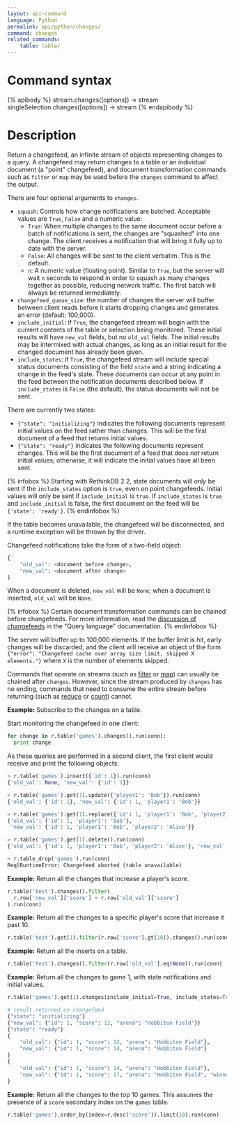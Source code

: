 ```yaml
---
layout: api-command
language: Python
permalink: api/python/changes/
command: changes
related_commands:
    table: table/
---
```


# Command syntax #

{% apibody %}
stream.changes([options]) &rarr; stream
singleSelection.changes([options]) &rarr; stream
{% endapibody %}

# Description #

Return a changefeed, an infinite stream of objects representing changes to a query. A changefeed may return changes to a table or an individual document (a "point" changefeed), and document transformation commands such as `filter` or `map` may be used before the `changes` command to affect the output.

There are four optional arguments to `changes`.

* `squash`: Controls how change notifications are batched. Acceptable values are `True`, `False` and a numeric value:
    * `True`: When multiple changes to the same document occur before a batch of notifications is sent, the changes are "squashed" into one change. The client receives a notification that will bring it fully up to date with the server.
    * `False`: All changes will be sent to the client verbatim. This is the default.
    * `n`: A numeric value (floating point). Similar to `True`, but the server will wait `n` seconds to respond in order to squash as many changes together as possible, reducing network traffic. The first batch will always be returned immediately.
* `changefeed_queue_size`: the number of changes the server will buffer between client reads before it starts dropping changes and generates an error (default: 100,000).
* `include_initial`: if `True`, the changefeed stream will begin with the current contents of the table or selection being monitored. These initial results will have `new_val` fields, but no `old_val` fields. The initial results may be intermixed with actual changes, as long as an initial result for the changed document has already been given.
* `include_states`: if `True`, the changefeed stream will include special status documents consisting of the field `state` and a string indicating a change in the feed's state. These documents can occur at any point in the feed between the notification documents described below. If `include_states` is `False` (the default), the status documents will not be sent.

There are currently two states:

* `{"state": "initializing"}` indicates the following documents represent initial values on the feed rather than changes. This will be the first document of a feed that returns initial values.
* `{"state": "ready"}` indicates the following documents represent changes. This will be the first document of a feed that does *not* return initial values; otherwise, it will indicate the initial values have all been sent.

{% infobox %}
Starting with RethinkDB 2.2, state documents will *only* be sent if the `include_states` option is `true`, even on point changefeeds. Initial values will only be sent if `include_initial` is `true`. If `include_states` is `true` and `include_initial` is false, the first document on the feed will be `{'state': 'ready'}`.
{% endinfobox %}

If the table becomes unavailable, the changefeed will be disconnected, and a runtime exception will be thrown by the driver.

Changefeed notifications take the form of a two-field object:

```py
{
    "old_val": <document before change>,
    "new_val": <document after change>
}
```

When a document is deleted, `new_val` will be `None`; when a document is inserted, `old_val` will be `None`.

{% infobox %}
Certain document transformation commands can be chained before changefeeds. For more information, read the [discussion of changefeeds](/docs/changefeeds/python/) in the "Query language" documentation.
{% endinfobox %}

The server will buffer up to 100,000 elements. If the buffer limit is hit, early changes will be discarded, and the client will receive an object of the form `{"error": "Changefeed cache over array size limit, skipped X elements."}` where `X` is the number of elements skipped.

Commands that operate on streams (such as [filter](/api/python/filter/) or [map](/api/python/map/)) can usually be chained after `changes`.  However, since the stream produced by `changes` has no ending, commands that need to consume the entire stream before returning (such as [reduce](/api/python/reduce/) or [count](/api/python/count/)) cannot.

__Example:__ Subscribe to the changes on a table.

Start monitoring the changefeed in one client:

```py
for change in r.table('games').changes().run(conn):
  print change
```

As these queries are performed in a second client, the first client would receive and print the following objects:

```py
> r.table('games').insert({'id': 1}).run(conn)
{'old_val': None, 'new_val': {'id': 1}}

> r.table('games').get(1).update({'player1': 'Bob'}).run(conn)
{'old_val': {'id': 1}, 'new_val': {'id': 1, 'player1': 'Bob'}}

> r.table('games').get(1).replace({'id': 1, 'player1': 'Bob', 'player2': 'Alice'}).run(conn)
{'old_val': {'id': 1, 'player1': 'Bob'},
 'new_val': {'id': 1, 'player1': 'Bob', 'player2': 'Alice'}}

> r.table('games').get(1).delete().run(conn)
{'old_val': {'id': 1, 'player1': 'Bob', 'player2': 'Alice'}, 'new_val': None}

> r.table_drop('games').run(conn)
ReqlRuntimeError: Changefeed aborted (table unavailable)
```

__Example:__ Return all the changes that increase a player's score.

```py
r.table('test').changes().filter(
  r.row['new_val']['score'] > r.row['old_val']['score']
).run(conn)
```

__Example:__ Return all the changes to a specific player's score that increase it past 10.

```py
r.table('test').get(1).filter(r.row['score'].gt(10)).changes().run(conn)
```

__Example:__ Return all the inserts on a table.

```py
r.table('test').changes().filter(r.row['old_val'].eq(None)).run(conn)
```

__Example:__ Return all the changes to game 1, with state notifications and initial values.

```py
r.table('games').get(1).changes(include_initial=True, include_states=True).run(conn)

# result returned on changefeed
{"state": "initializing"}
{"new_val": {"id": 1, "score": 12, "arena": "Hobbiton Field"}}
{"state": "ready"}
{
	"old_val": {"id": 1, "score": 12, "arena": "Hobbiton Field"},
	"new_val": {"id": 1, "score": 14, "arena": "Hobbiton Field"}
}
{
	"old_val": {"id": 1, "score": 14, "arena": "Hobbiton Field"},
	"new_val": {"id": 1, "score": 17, "arena": "Hobbiton Field", "winner": "Frodo"}
}
```

__Example:__ Return all the changes to the top 10 games. This assumes the presence of a `score` secondary index on the `games` table.

```py
r.table('games').order_by(index=r.desc('score')).limit(10).run(conn)
```
